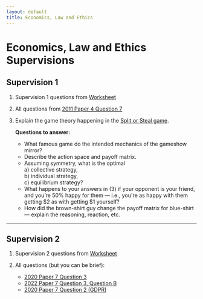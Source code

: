 ```yaml
---
layout: default
title: Economics, Law and Ethics
---
```


# Economics, Law and Ethics Supervisions

## Supervision 1

1. Supervision 1 questions from [Worksheet](https://www.cl.cam.ac.uk/teaching/2425/EconLaw/supervision-material-2024-25.pdf)

2. All questions from [2011 Paper 4 Question 7](https://www.cl.cam.ac.uk/teaching/exams/pastpapers/y2011p4q7.pdf)

3. Explain the game theory happening in the [Split or Steal game](https://www.youtube.com/watch?v=S0qjK3TWZE8).

   **Questions to answer:**
   - What famous game do the intended mechanics of the gameshow mirror?  
   - Describe the action space and payoff matrix.  
   - Assuming symmetry, what is the optimal  
     a) collective strategy,  
     b) individual strategy,  
     c) equilibrium strategy?  
   - What happens to your answers in (3) if your opponent is your friend, and you’re 50% happy for them — i.e., you're as happy with them getting \$2 as with getting \$1 yourself?  
   - How did the brown-shirt guy change the payoff matrix for blue-shirt — explain the reasoning, reaction, etc.

---

## Supervision 2

1. Supervision 2 questions from [Worksheet](https://www.cl.cam.ac.uk/teaching/2425/EconLaw/supervision-material-2024-25.pdf)

2. All questions (but you can be brief):
   - [2020 Paper 7 Question 3](https://www.cl.cam.ac.uk/teaching/exams/pastpapers/y2020p7q3.pdf)  
   - [2022 Paper 7 Question 3, Question B](https://www.cl.cam.ac.uk/teaching/exams/pastpapers/y2022p7q3.pdf)  
   - [2020 Paper 7 Question 2 (GDPR)](https://www.cl.cam.ac.uk/teaching/exams/pastpapers/y2020p7q2.pdf)
